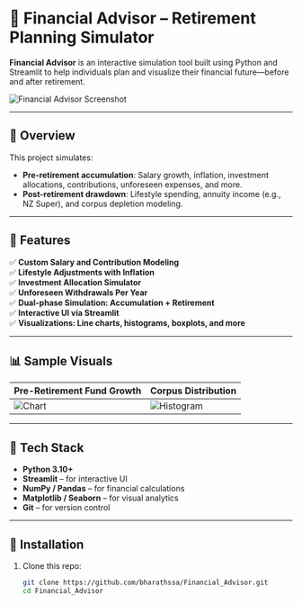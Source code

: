 # 💼 Financial Advisor – Retirement Planning Simulator

**Financial Advisor** is an interactive simulation tool built using Python and Streamlit to help individuals plan and visualize their financial future—before and after retirement.

![Financial Advisor Screenshot](images/dashboard_sample.png)

---

## 🧠 Overview

This project simulates:

- **Pre-retirement accumulation**: Salary growth, inflation, investment allocations, contributions, unforeseen expenses, and more.
- **Post-retirement drawdown**: Lifestyle spending, annuity income (e.g., NZ Super), and corpus depletion modeling.

---

## 🚀 Features

✅ **Custom Salary and Contribution Modeling**  
✅ **Lifestyle Adjustments with Inflation**  
✅ **Investment Allocation Simulator**  
✅ **Unforeseen Withdrawals Per Year**  
✅ **Dual-phase Simulation: Accumulation + Retirement**  
✅ **Interactive UI via Streamlit**  
✅ **Visualizations: Line charts, histograms, boxplots, and more**

---

## 📊 Sample Visuals

| Pre-Retirement Fund Growth | Corpus Distribution |
|----------------------------|---------------------|
| ![Chart](images/fund_growth.png) | ![Histogram]([images/corpus_distribution.png](https://github.com/bharathssa/Financial_Advisor/blob/main/images/corpus%20distribution.png)) |

---

## 🧰 Tech Stack

- **Python 3.10+**
- **Streamlit** – for interactive UI
- **NumPy / Pandas** – for financial calculations
- **Matplotlib / Seaborn** – for visual analytics
- **Git** – for version control

---

## 🔧 Installation

1. Clone this repo:
   ```bash
   git clone https://github.com/bharathssa/Financial_Advisor.git
   cd Financial_Advisor
